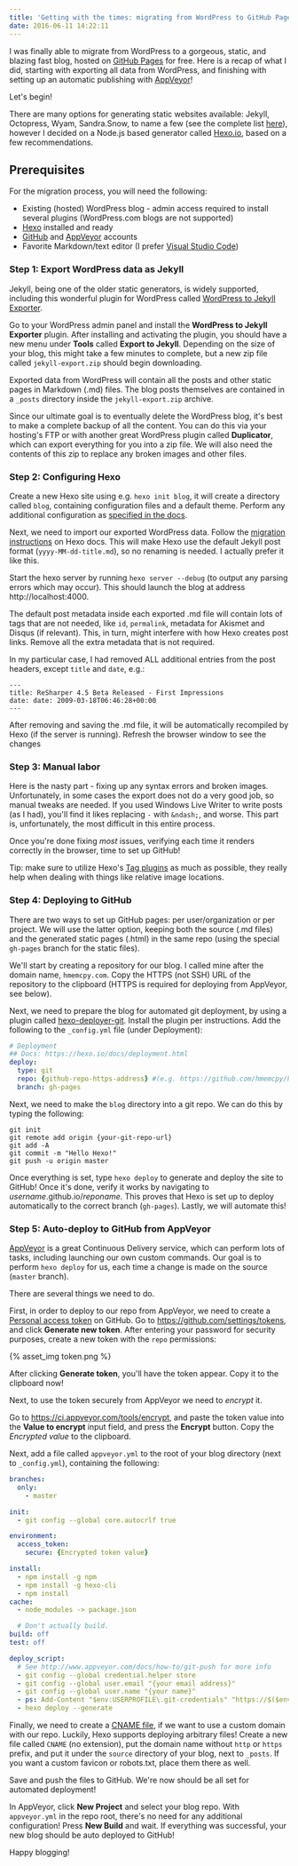 ```yaml
---
title: 'Getting with the times: migrating from WordPress to GitHub Pages with Hexo'
date: 2016-06-11 14:22:11
---
```

I was finally able to migrate from WordPress to a gorgeous, static, and blazing fast blog, hosted on [GitHub Pages](https://pages.github.com/) for free. Here is a recap of what I did, starting with exporting all data from WordPress, and finishing with setting up an automatic publishing with [AppVeyor](https://www.appveyor.com/)!

Let's begin!

<!-- more -->

There are many options for generating static websites available: Jekyll, Octopress, Wyam, Sandra.Snow, to name a few (see the complete list [here](https://www.staticgen.com/)), however I decided on a Node.js based generator called [Hexo.io](https://hexo.io/), based on a few recommendations.

## Prerequisites

For the migration process, you will need the following:

  * Existing (hosted) WordPress blog - admin access required to install several plugins (WordPress.com blogs are not supported)
  * [Hexo](https://hexo.io/) installed and ready
  * [GitHub](https://github.com/) and [AppVeyor](https://www.appveyor.com/) accounts
  * Favorite Markdown/text editor (I prefer [Visual Studio Code](https://code.visualstudio.com/))

### Step 1: Export WordPress data as Jekyll

Jekyll, being one of the older static generators, is widely supported, including this wonderful plugin for WordPress called [WordPress to Jekyll Exporter](https://github.com/benbalter/wordpress-to-jekyll-exporter). 

Go to your WordPress admin panel and install the **WordPress to Jekyll Exporter** plugin. After installing and activating the plugin, you should have a new menu under **Tools** called **Export to Jekyll**. Depending on the size of your blog, this might take a few minutes to complete, but a new zip file called `jekyll-export.zip` should begin downloading.

Exported data from WordPress will contain all the posts and other static pages in Markdown (.md) files. The blog posts themselves are contained in a `_posts` directory inside the `jekyll-export.zip` archive.

Since our ultimate goal is to eventually delete the WordPress blog, it's best to make a complete backup of all the content. You can do this via your hosting's FTP or with another great WordPress plugin called **Duplicator**, which can export everything for you into a zip file. We will also need the contents of this zip to replace any broken images and other files.

### Step 2: Configuring Hexo

Create a new Hexo site using e.g. `hexo init blog`, it will create a directory called `blog`, containing configuration files and a default theme. Perform any additional configuration as [specified in the docs](https://hexo.io/docs/index.html).

Next, we need to import our exported WordPress data. Follow the [migration instructions](https://hexo.io/docs/migration.html#Jekyll) on Hexo docs. This will make Hexo use the default Jekyll post format (`yyyy-MM-dd-title.md`), so no renaming is needed. I actually prefer it like this.

Start the hexo server by running `hexo server --debug` (to output any parsing errors which may occur). This should launch the blog at address http://localhost:4000.

The default post metadata inside each exported .md file will contain lots of tags that are not needed, like `id`, `permalink`, metadata for Akismet and Disqus (if relevant). This, in turn, might interfere with how Hexo creates post links. Remove all the extra metadata that is not required. 

In my particular case, I had removed ALL additional entries from the post headers, except `title` and `date`, e.g.:

```
---
title: ReSharper 4.5 Beta Released - First Impressions
date: date: 2009-03-18T06:46:28+00:00
---
```

After removing and saving the .md file, it will be automatically recompiled by Hexo (if the server is running). Refresh the browser window to see the changes

### Step 3: Manual labor

Here is the nasty part - fixing up any syntax errors and broken images. Unfortunately, in some cases the export does not do a very good job, so manual tweaks are needed. If you used Windows Live Writer to write posts (as I had), you'll find it likes replacing `-` with `&ndash;`, and worse. This part is, unfortunately, the most difficult in this entire process.

Once you're done fixing *most* issues, verifying each time it renders correctly in the browser, time to set up GitHub!

Tip: make sure to utilize Hexo's [Tag plugins](https://hexo.io/docs/tag-plugins.html) as much as possible, they really help when dealing with things like relative image locations.

### Step 4: Deploying to GitHub

There are two ways to set up GitHub pages: per user/organization or per project. We will use the latter option, keeping both the source (.md files) and the generated static pages (.html) in the same repo (using the special `gh-pages` branch for the static files).

We'll start by creating a repository for our blog. I called mine after the domain name, `hmemcpy.com`. Copy the HTTPS (not SSH) URL of the repository to the clipboard (HTTPS is required for deploying from AppVeyor, see below).

Next, we need to prepare the blog for automated git deployment, by using a plugin called [hexo-deployer-git](https://hexo.io/docs/deployment.html#Git). Install the plugin per instructions. Add the following to the `_config.yml` file (under Deployment):

```yml
# Deployment
## Docs: https://hexo.io/docs/deployment.html
deploy:
  type: git
  repo: {github-repo-https-address} #(e.g. https://github.com/hmemcpy/hmemcpy.com.git)
  branch: gh-pages
```

Next, we need to make the `blog` directory into a git repo. We can do this by typing the following:

```
git init
git remote add origin {your-git-repo-url}
git add -A
git commit -m "Hello Hexo!"
git push -u origin master
```
Once everything is set, type `hexo deploy` to generate and deploy the site to GitHub! Once it's done, verify it works by navigating to *username*.github.io/*reponame*. This proves that Hexo is set up to deploy automatically to the correct branch (`gh-pages`). Lastly, we will automate this!

### Step 5: Auto-deploy to GitHub from AppVeyor

[AppVeyor](https://www.appveyor.com/) is a great Continuous Delivery service, which can perform lots of tasks, including launching our own custom commands. Our goal is to perform `hexo deploy` for us, each time a change is made on the source (`master` branch).

There are several things we need to do.

First, in order to deploy to our repo from AppVeyor, we need to create a [Personal access token](https://github.com/blog/1509-personal-api-tokens) on GitHub. Go to https://github.com/settings/tokens, and click **Generate new token**. After entering your password for security purposes, create a new token with the `repo` permissions:

{% asset_img token.png %}

After clicking **Generate token**, you'll have the token appear. Copy it to the clipboard now! 

Next, to use the token securely from AppVeyor we need to *encrypt* it.

Go to https://ci.appveyor.com/tools/encrypt, and paste the token value into the **Value to encrypt** input field, and press the **Encrypt** button. Copy the *Encrypted value* to the clipboard.

Next, add a file called `appveyor.yml` to the root of your blog directory (next to `_config.yml`), containing the following:

```yml
branches:
  only:
    - master

init:
  - git config --global core.autocrlf true

environment:
  access_token:
    secure: {Encrypted token value}

install:
  - npm install -g npm
  - npm install -g hexo-cli
  - npm install
cache:
  - node_modules -> package.json

  # Don't actually build.
build: off
test: off

deploy_script:
  # See http://www.appveyor.com/docs/how-to/git-push for more info
  - git config --global credential.helper store
  - git config --global user.email "{your email address}" 
  - git config --global user.name "{your name}"
  - ps: Add-Content "$env:USERPROFILE\.git-credentials" "https://$($env:access_token):x-oauth-basic@github.com`n"
  - hexo deploy --generate
```

Finally, we need to create a [CNAME file](https://help.github.com/articles/setting-up-your-pages-site-repository/), if we want to use a custom domain with our repo. Luckily, Hexo supports deploying arbitrary files! Create a new file called `CNAME` (no extension), put the domain name without `http` or `https` prefix, and put it under the `source` directory of your blog, next to `_posts`. If you want a custom favicon or robots.txt, place them there as well.

Save and push the files to GitHub. We're now should be all set for automated deployment!

In AppVeyor, click **New Project** and select your blog repo. With `appveyor.yml` in the repo root, there's no need for any additional configuration! Press **New Build** and wait. If everything was successful, your new blog should be auto deployed to GitHub!

Happy blogging! 
